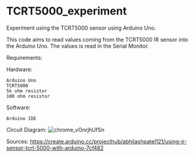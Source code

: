 # TCRT5000_experiment
Experiment using the TCRT5000 sensor using Arduino Uno.

This code aims to read values coming from the TCRT5000 IR sensor into the Arduino Uno. The values is read in the Serial Monitor.

Requirements:

  Hardware:
 
    Arduino Uno
    TCRT5000
    5k ohm resistor
    100 ohm resistor

  Software:

    Arduino IDE
  

Circuit Diagram:
![chrome_vOnrjhUfSn](https://user-images.githubusercontent.com/37850648/143016084-e26ef587-48ad-4bb1-adb5-bdbb9d9384a5.png)


Sources:
https://create.arduino.cc/projecthub/abhilashpatel121/using-ir-sensor-tcrt-5000-with-arduino-7cf482

